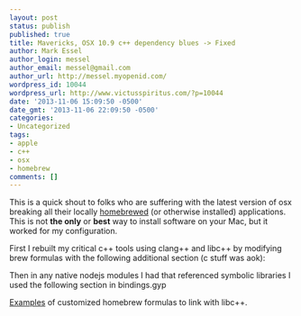 ```yaml
---
layout: post
status: publish
published: true
title: Mavericks, OSX 10.9 c++ dependency blues -> Fixed
author: Mark Essel
author_login: messel
author_email: messel@gmail.com
author_url: http://messel.myopenid.com/
wordpress_id: 10044
wordpress_url: http://www.victusspiritus.com/?p=10044
date: '2013-11-06 15:09:50 -0500'
date_gmt: '2013-11-06 22:09:50 -0500'
categories:
- Uncategorized
tags:
- apple
- c++
- osx
- homebrew
comments: []
---
```

<p>This is a quick shout to folks who are suffering with the latest version of osx breaking all their locally <a title="homebrew" href="http://brew.sh/">homebrewed</a> (or otherwise installed) applications. This is not <strong>the only</strong> or <strong>best</strong> way to install software on your Mac, but it worked for my configuration.</p>
<p>First I rebuilt my critical c++ tools using clang++ and libc++ by modifying brew formulas with the following additional section (c stuff was aok):<br />
<script src="https://gist.github.com/victusfate/7345295.js"></script></p>
<p>Then in any native nodejs modules I had that referenced symbolic libraries I used the following section in bindings.gyp<br />
<script src="https://gist.github.com/victusfate/7345319.js"></script></p>
<p><a href="https://gist.github.com/victusfate/7344987">Examples</a> of customized homebrew formulas to link with libc++.</p>
